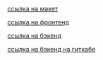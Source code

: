 [cсылка на макет](https://disk.yandex.com/d/wuRwchVtFFmmKA)

[ссылка на фронтенд](https://api.movies.tsoymark93.nomoredomains.xyz)

[ссылка на бэкенд](https://api.movies.tsoymark93.nomoredomains.work)

[ссылка на бэкенд на гитхабе](https://github.com/tsoymark93/movies-explorer-api)